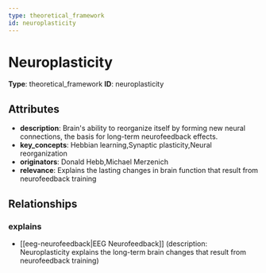 ```yaml
---
type: theoretical_framework
id: neuroplasticity
---
```


# Neuroplasticity

**Type**: theoretical_framework
**ID**: neuroplasticity

## Attributes

- **description**: Brain's ability to reorganize itself by forming new neural connections, the basis for long-term neurofeedback effects.
- **key_concepts**: Hebbian learning,Synaptic plasticity,Neural reorganization
- **originators**: Donald Hebb,Michael Merzenich
- **relevance**: Explains the lasting changes in brain function that result from neurofeedback training

## Relationships

### explains

- [[eeg-neurofeedback|EEG Neurofeedback]] (description: Neuroplasticity explains the long-term brain changes that result from neurofeedback training)


